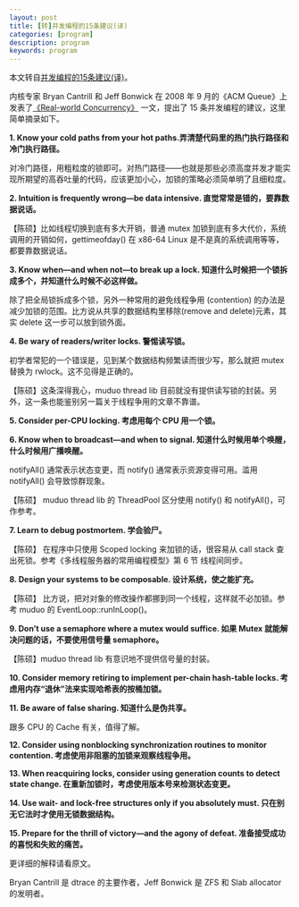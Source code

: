 ```yaml
---
layout: post
title: [转]并发编程的15条建议(译)
categories: [program]
description: program
keywords: program
---
```


本文转自[并发编程的15条建议(译)](https://www.cnblogs.com/Solstice/archive/2010/09/29/realworld_concurency.html)。

内核专家 Bryan Cantrill 和 Jeff Bonwick 在 2008 年 9 月的《ACM Queue》上发表了[《Real-world Concurrency》](images/posts/com/Real-world-Concurrency.pdf) 一文，提出了 15 条并发编程的建议，这里简单摘录如下。

**1. Know your cold paths from your hot paths.弄清楚代码里的热门执行路径和冷门执行路径。**

对冷门路径，用粗粒度的锁即可。对热门路径——也就是那些必须高度并发才能实现所期望的高吞吐量的代码，应该更加小心，加锁的策略必须简单明了且细粒度。

**2. Intuition is frequently wrong—be data intensive. 直觉常常是错的，要靠数据说话。**

【陈硕】比如线程切换到底有多大开销，普通 mutex 加锁到底有多大代价，系统调用的开销如何，gettimeofday() 在 x86-64 Linux 是不是真的系统调用等等，都要靠数据说话。

**3. Know when—and when not—to break up a lock. 知道什么时候把一个锁拆成多个，并知道什么时候不必这样做。**

除了把全局锁拆成多个锁，另外一种常用的避免线程争用 (contention) 的办法是减少加锁的范围。比方说从共享的数据结构里移除(remove and delete)元素，其实 delete 这一步可以放到锁外面。

**4. Be wary of readers/writer locks. 警惕读写锁。**

初学者常犯的一个错误是，见到某个数据结构频繁读而很少写，那么就把 mutex 替换为 rwlock。这不见得是正确的。

【陈硕】这条深得我心，muduo thread lib 目前就没有提供读写锁的封装。另外，这一条也能鉴别另一篇关于线程争用的文章不靠谱。

**5. Consider per-CPU locking. 考虑用每个 CPU 用一个锁。**

**6. Know when to broadcast—and when to signal. 知道什么时候用单个唤醒，什么时候用广播唤醒。**

notifyAll() 通常表示状态变更，而 notify() 通常表示资源变得可用。滥用 notifyAll() 会导致惊群现象。

【陈硕】 muduo thread lib 的 ThreadPool 区分使用 notify() 和 notifyAll()，可作参考。

**7. Learn to debug postmortem. 学会验尸。**

【陈硕】 在程序中只使用 Scoped locking 来加锁的话，很容易从 call stack 查出死锁。参考《多线程服务器的常用编程模型》第 6 节 线程间同步。

**8. Design your systems to be composable. 设计系统，使之能扩充。**

【陈硕】 比方说，把对对象的修改操作都挪到同一个线程，这样就不必加锁。参考 muduo 的 EventLoop::runInLoop()。

**9. Don’t use a semaphore where a mutex would suffice. 如果 Mutex 就能解决问题的话，不要使用信号量 semaphore。**

【陈硕】muduo thread lib 有意识地不提供信号量的封装。

**10. Consider memory retiring to implement per-chain hash-table locks. 考虑用内存“退休”法来实现哈希表的按桶加锁。**

**11. Be aware of false sharing. 知道什么是伪共享。**

跟多 CPU 的 Cache 有关，值得了解。

**12. Consider using nonblocking synchronization routines to monitor contention. 考虑使用非阻塞的加锁来观察线程争用。**

**13. When reacquiring locks, consider using generation counts to detect state change. 在重新加锁时，考虑使用版本号来检测状态变更。**

**14. Use wait- and lock-free structures only if you absolutely must. 只在别无它法时才使用无锁数据结构。**

**15. Prepare for the thrill of victory—and the agony of defeat. 准备接受成功的喜悦和失败的痛苦。**

更详细的解释请看原文。

Bryan Cantrill 是 dtrace 的主要作者，Jeff Bonwick 是 ZFS 和 Slab allocator 的发明者。